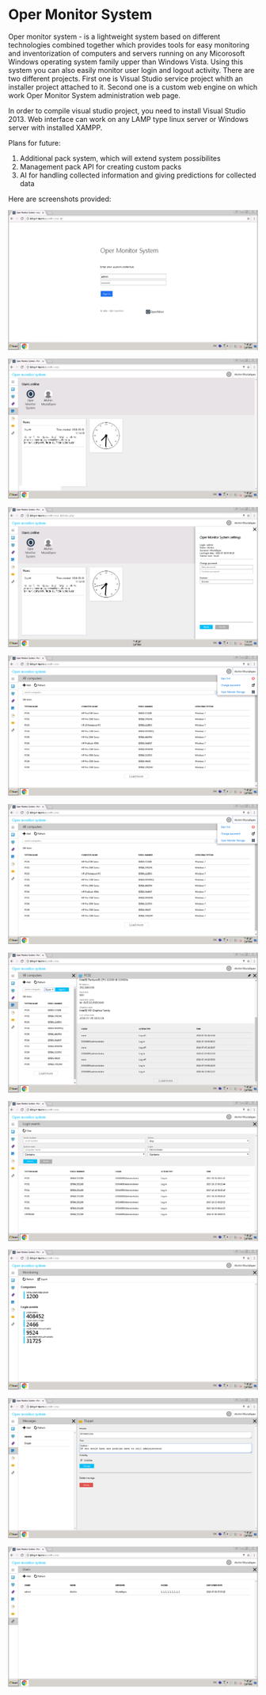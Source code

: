 # Oper Monitor System

Oper monitor system - is a lightweight system based on different technologies combined together which provides tools for easy monitoring and inventorization of computers and servers running on any Micorosoft Windows operating system family upper than Windows Vista. Using this system you can also easily monitor user login and logout activity. There are two different projects. First one is Visual Studio service project whith an installer project attached to it. Second one is a custom web engine on which work Oper Monitor System administration web page.

In order to compile visual studio project, you need to install Visual Studio 2013. Web interface can work on any LAMP type linux server or Windows server with installed XAMPP.

Plans for future:
1) Additional pack system, which will extend system possibilites
2) Management pack API for creating custom packs
3) AI for handling collected information and giving predictions for collected data

Here are screenshots provided:

![alt text](https://raw.githubusercontent.com/akshinmustafayev/Oper-Monitor-System/master/screenshots/1.PNG)

![alt text](https://raw.githubusercontent.com/akshinmustafayev/Oper-Monitor-System/master/screenshots/2.PNG)

![alt text](https://raw.githubusercontent.com/akshinmustafayev/Oper-Monitor-System/master/screenshots/3.PNG)

![alt text](https://raw.githubusercontent.com/akshinmustafayev/Oper-Monitor-System/master/screenshots/4.PNG)

![alt text](https://raw.githubusercontent.com/akshinmustafayev/Oper-Monitor-System/master/screenshots/4.PNG)

![alt text](https://raw.githubusercontent.com/akshinmustafayev/Oper-Monitor-System/master/screenshots/6.PNG)

![alt text](https://raw.githubusercontent.com/akshinmustafayev/Oper-Monitor-System/master/screenshots/7.PNG)

![alt text](https://raw.githubusercontent.com/akshinmustafayev/Oper-Monitor-System/master/screenshots/8.PNG)

![alt text](https://raw.githubusercontent.com/akshinmustafayev/Oper-Monitor-System/master/screenshots/9.PNG)

![alt text](https://raw.githubusercontent.com/akshinmustafayev/Oper-Monitor-System/master/screenshots/10.PNG)

